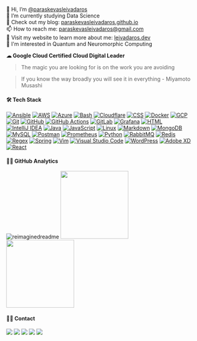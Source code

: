 👋 Hi, I’m [@paraskevasleivadaros](https://github.com/paraskevasleivadaros)<br>
🌱 I’m currently studying Data Science<br>
📝 Check out my blog: [paraskevasleivadaros.github.io](https://paraskevasleivadaros.github.io)<br>
📫 How to reach me: [paraskevasleivadaros@gmail.com](mailto:paraskevasleivadaros@gmail.com)<br>
💼 Visit my website to learn more about me: [leivadaros.dev](https://leivadaros.dev)<br>
🧠 I'm interested in Quantum and Neuromorphic Computing

**☁ Google Cloud Certified Cloud Digital Leader**

> The magic you are looking for is on the work you are avoiding

> If you know the way broadly you will see it in everything - Miyamoto Musashi

#### 🛠️ Tech Stack
[![Ansible](https://skills.thijs.gg/icons?i=ansible)](https://ansible.com)
[![AWS](https://skills.thijs.gg/icons?i=aws)](https://aws.amazon.com)
[![Azure](https://skills.thijs.gg/icons?i=azure)](https://azure.microsoft.com)
[![Bash](https://skills.thijs.gg/icons?i=bash)](https://gnu.org/software/bash)
[![Cloudflare](https://skills.thijs.gg/icons?i=cloudflare)](https://cloudflare.com)
[![CSS](https://skills.thijs.gg/icons?i=css)](https://developer.mozilla.org/en-US/docs/Web/CSS)
[![Docker](https://skills.thijs.gg/icons?i=docker)](https://docker.com)
[![GCP](https://skills.thijs.gg/icons?i=gcp)](https://cloud.google.com)
[![Git](https://skills.thijs.gg/icons?i=git)](https://git-scm.com)
[![GitHub](https://skills.thijs.gg/icons?i=github)](https://github.com)
[![GitHub Actions](https://skills.thijs.gg/icons?i=githubactions)](https://github.com/features/actions)
[![GitLab](https://skills.thijs.gg/icons?i=gitlab)](https://about.gitlab.com)
[![Grafana](https://skills.thijs.gg/icons?i=grafana)](https://grafana.com)
[![HTML](https://skills.thijs.gg/icons?i=html)](https://developer.mozilla.org/en-US/docs/Web/HTML)
[![IntelliJ IDEA](https://skills.thijs.gg/icons?i=idea)](https://jetbrains.com/idea)
[![Java](https://skills.thijs.gg/icons?i=java)](https://oracle.com/java)
[![JavaScript](https://skills.thijs.gg/icons?i=js)](https://developer.mozilla.org/en-US/docs/Web/JavaScript)
[![Linux](https://skills.thijs.gg/icons?i=linux)](https://linux.org)
[![Markdown](https://skills.thijs.gg/icons?i=md)](https://daringfireball.net/projects/markdown)
[![MongoDB](https://skills.thijs.gg/icons?i=mongodb)](https://mongodb.com)
[![MySQL](https://skills.thijs.gg/icons?i=mysql)](https://mysql.com)
[![Postman](https://skills.thijs.gg/icons?i=postman)](https://postman.com)
[![Prometheus](https://skills.thijs.gg/icons?i=prometheus)](https://prometheus.io)
[![Python](https://skills.thijs.gg/icons?i=py)](https://python.org)
[![RabbitMQ](https://skills.thijs.gg/icons?i=rabbitmq)](https://rabbitmq.com)
[![Redis](https://skills.thijs.gg/icons?i=redis)](https://redis.io)
[![Regex](https://skills.thijs.gg/icons?i=regex)](https://regular-expressions.info)
[![Spring](https://skills.thijs.gg/icons?i=spring)](https://spring.io)
[![Vim](https://skills.thijs.gg/icons?i=vim)](https://vim.org)
[![Visual Studio Code](https://skills.thijs.gg/icons?i=vscode)](https://code.visualstudio.com)
[![WordPress](https://skills.thijs.gg/icons?i=wordpress)](https://wordpress.org)
[![Adobe XD](https://skills.thijs.gg/icons?i=xd)](https://adobe.com/products/xd.html)
[![React](https://skills.thijs.gg/icons?i=react)](https://react.dev)

#### 👨‍💻 GitHub Analytics
<img src="https://myreadme.vercel.app/api/embed/paraskevasleivadaros?panels=userstatistics,toprepositories,toplanguages,commitgraph" alt="reimaginedreadme"/>
<a href="https://github.com/anuraghazra/github-readme-stats">
  <img height="180em" src="https://github-readme-stats-eight-theta.vercel.app/api?username=paraskevasleivadaros&show_icons=true&theme=dark&include_all_commits=true&count_private=true"/>
  <img height="180em" src="https://github-readme-stats-eight-theta.vercel.app/api/top-langs/?username=paraskevasleivadaros&layout=compact&langs_count=8&theme=dark"/>
</a>

#### 🤝🏻 Contact
<a href="https://leivadaros.dev"><img src="https://img.shields.io/badge/-leivadaros.dev-0078D4?style=flat&logo=icloud&logoColor=white"/></a>
<a href="https://twitter.com/parasleivadaros"><img src="https://img.shields.io/badge/-@parasleivadaros-1877F2?style=flat&logo=Twitter&logoColor=white"/></a>
<a href="https://linkedin.com/in/paraskevasleivadaros"><img src="https://img.shields.io/badge/-paraskevasleivadaros-0077B5?style=flat&logo=Linkedin&logoColor=white"/></a>
<a href="https://youtube.com/@paraskevasleivadaros"><img src="https://img.shields.io/badge/-@paraskevasLeivadaros-FF0000?style=flat&logo=YouTube&logoColor=white"/></a>
<a href="mailto:paraskevasleivadaros@gmail.com"><img src="https://img.shields.io/badge/-paraskevasleivadaros@gmail.com-D14836?style=flat&logo=Gmail&logoColor=white"/></a>
